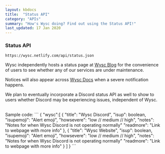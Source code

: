 ```yaml
---
layout: kbdocs
title:  "Status API"
category: "APIs"
summary: "How's Wysc doing? Find out using the Status API!"
last_updated: 17 Jan 2020
---
```


### Status API

```
https://wysc.netlify.com/api/status.json
```

Wysc independently hosts a status page at [Wysc Blog](/blog) for the convenience of users to see whether any of our services are under maintenance.

Notices will also appear across [Wysc Docs](/docs) when a severe notification happens.

We plan to eventually incorporate a Discord status API as well to show to users whether Discord may be experiencing issues, independent of Wysc.

<br>
Sample code:
```
{
  "wysc":[
    {
      "title": "Wysc Discord",
      "isup": boolean,
      "isupemoji": "Alert emoji",
      "howsevere": "low // medium // high",
      "notes": "Notes for when Wysc Discord is not operating normally"
      "readmore": "Link to webpage with more info"
    },
    {
      "title": "Wysc Website",
      "isup": boolean,
      "isupemoji": "Alert emoji",
      "howsevere": "low // medium // high",
      "notes": "Notes for when Wysc Discord is not operating normally"
      "readmore": "Link to webpage with more info"
    }
  ]
}
```